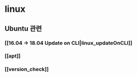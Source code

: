 # linux 

## Ubuntu 관련 
### [[16.04 -> 18.04 Update on CLI|linux_updateOnCLI]]
### [[apt]]
### [[version_check]]
